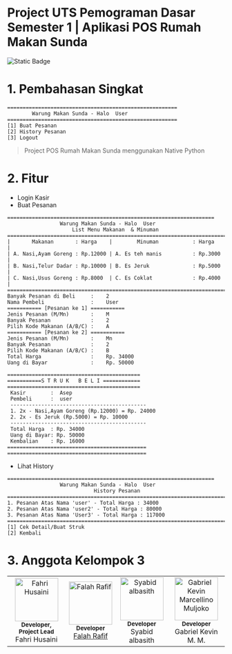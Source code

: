 # Project UTS Pemograman Dasar Semester 1 | Aplikasi POS Rumah Makan Sunda
![Static Badge](https://img.shields.io/badge/Python-gray?style=for-the-badge&logo=python)

# 1. Pembahasan Singkat
```
=======================================================
        Warung Makan Sunda - Halo  User
=======================================================
[1] Buat Pesanan
[2] History Pesanan
[3] Logout
```

> Project POS Rumah Makan Sunda menggunakan Native Python
# 2. Fitur 

- Login Kasir
- Buat Pesanan
```
===================================================================
                 Warung Makan Sunda - Halo  User
                     List Menu Makanan  & Minuman
=========================================================================
|       Makanan       : Harga    |        Minuman           : Harga   |
| A. Nasi,Ayam Goreng : Rp.12000 | A. Es teh manis          : Rp.3000 |
| B. Nasi,Telur Dadar : Rp.10000 | B. Es Jeruk              : Rp.5000 |
| C. Nasi,Usus Goreng : Rp.8000  | C. Es Coklat             : Rp.4000 |
=========================================================================
Banyak Pesanan di Beli     :    2
Nama Pembeli               :    User
=========== [Pesanan ke 1] ===========
Jenis Pesanan (M/Mn)       :    M
Banyak Pesanan             :    2
Pilih Kode Makanan (A/B/C) :    A
=========== [Pesanan ke 2] ===========
Jenis Pesanan (M/Mn)       :    Mn
Banyak Pesanan             :    2
Pilih Kode Makanan (A/B/C) :    B
Total Harga                :    Rp. 34000
Uang di Bayar              :    Rp. 50000
```
```
===========================================
===========S T R U K   B E L I ============
===========================================
 Kasir        :  Asep
 Pembeli      :  user
 --------------------------------------------
 1. 2x - Nasi,Ayam Goreng (Rp.12000) = Rp. 24000
 2. 2x - Es Jeruk (Rp.5000) = Rp. 10000
 --------------------------------------------
 Total Harga  : Rp. 34000
 Uang di Bayar: Rp. 50000
 Kembalian    : Rp. 16000
=============================================
=============================================
```

- Lihat History
```
===================================================================
                 Warung Makan Sunda - Halo  User
                            History Pesanan
=========================================================================
1. Pesanan Atas Nama 'user' - Total Harga : 34000
2. Pesanan Atas Nama 'user2' - Total Harga : 80000
3. Pesanan Atas Nama 'User3' - Total Harga : 117000
=========================================================================
[1] Cek Detail/Buat Struk
[2] Kembali
```


# 3. Anggota Kelompok 3
<table>
  <tbody>
    <tr>
	<td align="center"><img src="https://avatars.githubusercontent.com/u/128364222?v=4" width="100px;" alt="Fahri Husaini"/><br /><sub><b>Developer, Project Lead</b></sub><br />Fahri Husaini</td>
      <td align="center"><img src="https://avatars.githubusercontent.com/u/61583572?v=4" width="100px;" alt="Falah Rafif"/><br /><sub><b>Developer</b></sub><br /><a href="https://github.com/FalahRafif">Falah Rafif</a></td>
	  <td align="center"><img src="https://avatars.githubusercontent.com/u/128364222?v=4" width="100px;" alt="Syabid albasith"/><br /><sub><b>Developer</b></sub><br />Syabid albasith</td>
	  <td align="center"><img align="center" src="https://avatars.githubusercontent.com/u/128364222?v=4" width="100px;" alt="Gabriel Kevin Marcellino Muljoko"/><br /><sub><b>Developer</b></sub><br />Gabriel Kevin M. M.</a></td>
      </tr>
    </tbody>
</table>
